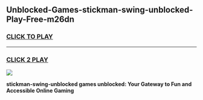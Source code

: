 
## Unblocked-Games-stickman-swing-unblocked-Play-Free-m26dn
<h3>
<a href="https://premium76.site?title=stickman-swing-unblocked&ref=10A">CLICK TO PLAY</a></h3>
<hr>

<h3>
<a href="https://premium76.site?title=stickman-swing-unblocked&ref=10A">CLICK 2 PLAY</a>
  
</h3>

<a href="https://premium76.site?title=stickman-swing-unblocked&ref=10A"><img src="https://clearcache.store/games.png"></a>


**stickman-swing-unblocked games unblocked: Your Gateway to Fun and Accessible Online Gaming**
